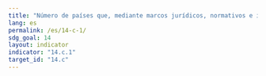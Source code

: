 ```yaml
---
title: "Número de países que, mediante marcos jurídicos, normativos e institucionales, avanzan en la ratificación, la aceptación y la implementación de instrumentos relacionados con los océanos que aplican el derecho internacional reflejado en la Convención de las Naciones Unidas sobre el Derecho del Mar para la conservación y el uso sostenible de los océanos y sus recursos"
lang: es
permalink: /es/14-c-1/
sdg_goal: 14
layout: indicator
indicator: "14.c.1"
target_id: "14.c"
---
```


